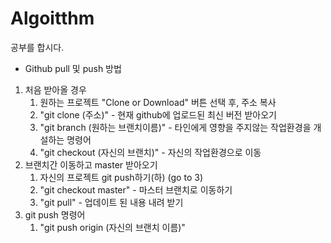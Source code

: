 # Algoitthm
공부를 합시다.
- Github pull 및 push 방법

1. 처음 받아올 경우
   1. 원하는 프로젝트 "Clone or Download" 버튼 선택 후, 주소 복사
   2. "git clone (주소)" - 현재 github에 업로드된 최신 버전 받아오기
   3. "git branch (원하는 브랜치이름)" - 타인에게 영향을 주지않는 작업환경을 개설하는 명령어
   4. "git checkout (자신의 브랜치)" - 자신의 작업환경으로 이동
2. 브랜치간 이동하고 master 받아오기
   1. 자신의 프로젝트 git push하기(하) (go to 3)
   2. "git checkout master" - 마스터 브랜치로 이동하기
   3. "git pull" - 업데이트 된 내용 내려 받기
3. git push 명령어
   1. "git push origin (자신의 브랜치 이름)"
